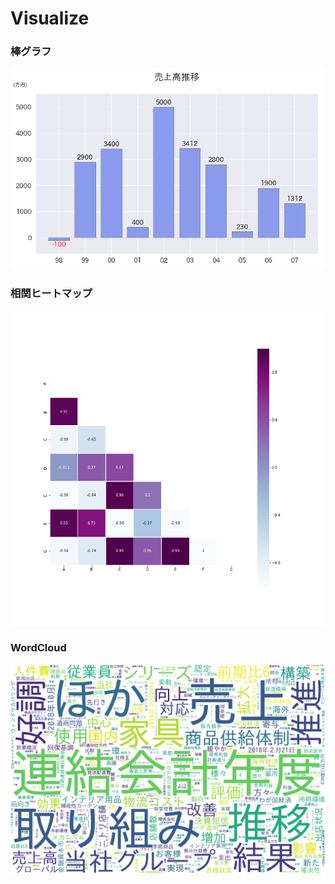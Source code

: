 # Visualize

### 棒グラフ
![棒グラフ](https://github.com/enchby/Visualize/blob/master/data/bar_graph.png)
### 相関ヒートマップ
![相関ヒートマップ](https://github.com/enchby/Visualize/blob/master/data/Correlation_Matrix_Heatmap.png)
### WordCloud
![wordcloud](https://github.com/enchby/Visualize/blob/master/data/wordcloud.png)

